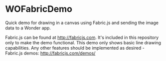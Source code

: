 WOFabricDemo
============

Quick demo for drawing in a canvas using Fabric.js and sending the image data to a Wonder app.

Fabric.js can be found at http://fabricjs.com. It's included in this repository only to make the demo functional.
This demo only shows basic line drawing capabilities.  Any other features should be implemented as desired - Fabric.js demos: http://fabricjs.com/demos/

